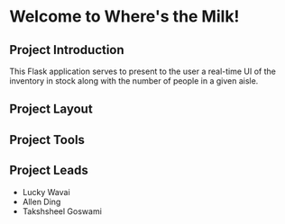# Welcome to Where's the Milk!

## Project Introduction

This Flask application serves to present to the user a real-time UI of the
inventory in stock along with the number of people in a given aisle.

## Project Layout

## Project Tools

## Project Leads

- Lucky Wavai
- Allen Ding
- Takshsheel Goswami